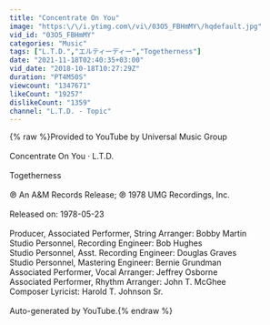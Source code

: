 ```yaml
---
title: "Concentrate On You"
image: "https:\/\/i.ytimg.com\/vi\/03O5_FBHmMY\/hqdefault.jpg"
vid_id: "03O5_FBHmMY"
categories: "Music"
tags: ["L.T.D.","エルティーディー","Togetherness"]
date: "2021-11-18T02:40:35+03:00"
vid_date: "2018-10-18T10:27:29Z"
duration: "PT4M50S"
viewcount: "1347671"
likeCount: "19257"
dislikeCount: "1359"
channel: "L.T.D. - Topic"
---
```

{% raw %}Provided to YouTube by Universal Music Group<br /><br />Concentrate On You · L.T.D.<br /><br />Togetherness<br /><br />℗ An A&amp;M Records Release; ℗ 1978 UMG Recordings, Inc.<br /><br />Released on: 1978-05-23<br /><br />Producer, Associated  Performer, String  Arranger: Bobby Martin<br />Studio  Personnel, Recording  Engineer: Bob Hughes<br />Studio  Personnel, Asst.  Recording  Engineer: Douglas Graves<br />Studio  Personnel, Mastering  Engineer: Bernie Grundman<br />Associated  Performer, Vocal  Arranger: Jeffrey Osborne<br />Associated  Performer, Rhythm  Arranger: John T. McGhee<br />Composer  Lyricist: Harold T. Johnson Sr.<br /><br />Auto-generated by YouTube.{% endraw %}
